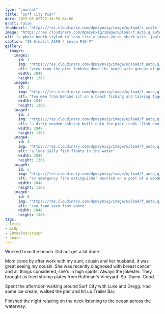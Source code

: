 ```yaml
---
type: "journal"
title: "Surf City Pier"
date: 2023-06-02T22:34:56-04:00
draft: false
thumbnail: "https://res.cloudinary.com/dpmsynxig/image/upload/c_scale,f_auto,q_auto:good,w_740/v1692066741/2023%20Posts/06/2023-06-02_surf-city-pier/2023-06-02_m10p-33.jpg"
image: "https://res.cloudinary.com/dpmsynxig/image/upload/f_auto,q_auto:good/v1692066741/2023%20Posts/06/2023-06-02_surf-city-pier/2023-06-02_m10p-33.jpg"
alt: "a photo booth styled to look like a great white shark with 'jawlene' written on it sits on a wooden deck next to an ice cooler and trash bin"
caption: "28 Elmarit ASPH / Leica M10-P"
gallery:
  images:
    image1:
      id: 1
      img: "https://res.cloudinary.com/dpmsynxig/image/upload/f_auto,q_auto:good/v1692066741/2023%20Posts/06/2023-06-02_surf-city-pier/2023-06-02_m10p-37.jpg"
      alt: "view from the pier looking down the beach with groups of people walking, lounging and fishing"
      width: 2048
      height: 1365
    image2:
      id: 2
      img: "https://res.cloudinary.com/dpmsynxig/image/upload/f_auto,q_auto:good/v1692066741/2023%20Posts/06/2023-06-02_surf-city-pier/2023-06-02_m10p-44.jpg"
      alt: "two men from behind sit on a bench fishing and talking together"
      width: 2048
      height: 1365
    image3:
      id: 3
      img: "https://res.cloudinary.com/dpmsynxig/image/upload/f_auto,q_auto:good/v1692066741/2023%20Posts/06/2023-06-02_surf-city-pier/2023-06-02_m10p-59.jpg"
      alt: "a dirty wooden ashtray built onto the pier reads 'fish don't eat butts! it's litter'"
      width: 2048
      height: 1365
    image4:
      id: 4
      img: "https://res.cloudinary.com/dpmsynxig/image/upload/f_auto,q_auto:good/v1692066741/2023%20Posts/06/2023-06-02_surf-city-pier/2023-06-02_m10p-52.jpg"
      alt: "a lone jelly fish floats in the water"
      width: 2048
      height: 1365
    image5:
      id: 5
      img: "https://res.cloudinary.com/dpmsynxig/image/upload/f_auto,q_auto:good/v1692066741/2023%20Posts/06/2023-06-02_surf-city-pier/2023-06-02_m10p-45.jpg"
      alt: "an emergency fire extinguisher mounted on a post of a wooden pier"
      width: 2048
      height: 1365
    image6:
      id: 6
      img: "https://res.cloudinary.com/dpmsynxig/image/upload/f_auto,q_auto:good/v1692066798/2023%20Posts/06/2023-06-02_surf-city-pier/2023-06-02_m10p-72.jpg"
      alt: "sea foam seen from above"
      width: 2048
      height: 1365
tags:
- leica
- m10p
- 28mmelmaritasph
- beach
---
```


Worked from the beach. Did not get a lot done. 

Mom came by after work with my aunt, cousin and her husband. It was great seeing my cousin. She was recently diagnosed with breast cancer and all things considered, she's in high spirits. Always the jokester. They brought us fried shrimp plates from Huffman's Vineyard. So. Damn. Good.

Spent the afternoon walking around Surf City with Luke and Gregg. Had some ice cream, walked the pier and hit up Trailer Bar.

Finished the night relaxing on the deck listening to the ocean across the waterway.
